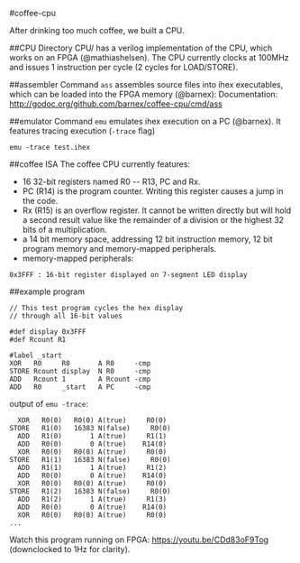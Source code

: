 #coffee-cpu

After drinking too much coffee, we built a CPU.

##CPU
Directory CPU/ has a verilog implementation of the CPU, which works on an FPGA (@mathiashelsen). The CPU currently clocks at 100MHz and issues 1 instruction per cycle (2 cycles for LOAD/STORE). 

##assembler
Command ``ass`` assembles source files into ihex executables, which can be loaded into the FPGA memory (@barnex):
Documentation: http://godoc.org/github.com/barnex/coffee-cpu/cmd/ass

##emulator
Command ``emu`` emulates ihex execution on a PC (@barnex). It features tracing execution (``-trace`` flag)
```
emu -trace test.ihex
```

##coffee ISA
The coffee CPU currently features:
  * 16 32-bit registers named R0 -- R13, PC and Rx.
  * PC (R14) is the program counter. Writing this register causes a jump in the code.
  * Rx (R15) is an overflow register. It cannot be written directly but will hold a second result value like the remainder of a division or the highest 32 bits of a multiplication.
  * a 14 bit memory space, addressing 12 bit instruction memory, 12 bit program memory and memory-mapped peripherals.
  * memory-mapped peripherals:
```
0x3FFF : 16-bit register displayed on 7-segment LED display
```


##example program
```
// This test program cycles the hex display
// through all 16-bit values

#def display 0x3FFF
#def Rcount R1

#label _start
XOR   R0     R0       A R0     -cmp
STORE Rcount display  N R0     -cmp
ADD   Rcount 1        A Rcount -cmp
ADD   R0     _start   A PC     -cmp
```

output of ``emu -trace``:
```
  XOR   R0(0)   R0(0) A(true)     R0(0) 
STORE   R1(0)   16383 N(false)     R0(0) 
  ADD   R1(0)       1 A(true)     R1(1) 
  ADD   R0(0)       0 A(true)    R14(0) 
  XOR   R0(0)   R0(0) A(true)     R0(0) 
STORE   R1(1)   16383 N(false)     R0(0) 
  ADD   R1(1)       1 A(true)     R1(2) 
  ADD   R0(0)       0 A(true)    R14(0) 
  XOR   R0(0)   R0(0) A(true)     R0(0) 
STORE   R1(2)   16383 N(false)     R0(0) 
  ADD   R1(2)       1 A(true)     R1(3) 
  ADD   R0(0)       0 A(true)    R14(0) 
  XOR   R0(0)   R0(0) A(true)     R0(0) 
...
```

Watch this program running on FPGA: https://youtu.be/CDd83oF9Tog (downclocked to 1Hz for clarity).

